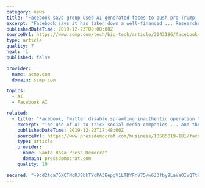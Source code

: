 ```yaml
---
category: news
title: "Facebook says group used AI-generated faces to push pro-Trump, anti-Chinese government messages"
excerpt: "Facebook says it has taken down a well-financed ... Researchers from New York-based Graphika and the Digital Forensics Research Lab, an arm of the Washington-based Atlantic Council, said it ..."
publishedDateTime: 2019-12-23T00:00:00Z
sourceUrl: https://www.scmp.com/tech/big-tech/article/3043186/facebook-says-group-used-ai-generated-faces-push-pro-trump-anti
type: article
quality: 7
heat: -1
published: false

provider:
  name: scmp.com
  domain: scmp.com

topics:
  - AI
  - Facebook AI

related:
  - title: "Facebook, Twitter disable sprawling inauthentic operation that used AI to make fake faces"
    excerpt: "The use of AI to trick social media companies ... and the Atlantic Council's Digital Forensic Research Lab - which were given access to Facebook data in advance of the takedown announced Friday ..."
    publishedDateTime: 2019-12-23T17:48:00Z
    sourceUrl: https://www.pressdemocrat.com/business/10505019-181/facebook-twitter-disable-sprawling-inauthentic
    type: article
    provider:
      name: Santa Rosa Press Democrat
      domain: pressdemocrat.com
    quality: 10

secured: "+9cd2tga7GXCTNcRJ8bkTYcPA3EepgV1LTDYFnV75/w6J3fby9LaVaOIvQTtKYyW1uWHQBhfCNi008K+VNVXLGwuNdN0Vi561kM/j3gz4RAA+QWuE+OrNf1bHcMQiCvblTll2EL/2ApUyB2wgtmUpAneQM5zlPrJrVlBCX5R7Q3ijwLT2x4Ht+UdQlxm2pPNXIQEodwWt0IiUnd44tO/0RQNxR1y49UoN4DiHXmnhlkYn1ebQffiXXK9kbeyhik/CEGHaseMd/a0JPKCXzY1oi0DSwTdYwGdKdlSpbK8byQ=;W+uAukC/HSO6+cF+q2i8Fg=="
---
```


